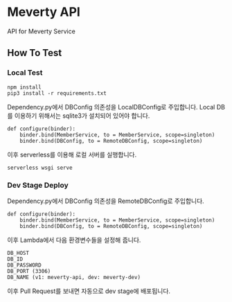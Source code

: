 # Meverty API

API for Meverty Service

## How To Test

### Local Test

```
npm install
pip3 install -r requirements.txt
```


Dependency.py에서 DBConfig 의존성을 LocalDBConfig로 주입합니다.
Local DB를 이용하기 위해서는 sqlite3가 설치되어 있어야 합니다.

```
def configure(binder):
    binder.bind(MemberService, to = MemberService, scope=singleton)
    binder.bind(DBConfig, to = RemoteDBConfig, scope=singleton)
```

이후 serverless를 이용해 로컬 서버를 실행합니다.
```
serverless wsgi serve
```

### Dev Stage Deploy
Dependency.py에서 DBConfig 의존성을 RemoteDBConfig로 주입합니다.
```
def configure(binder):
    binder.bind(MemberService, to = MemberService, scope=singleton)
    binder.bind(DBConfig, to = RemoteDBConfig, scope=singleton)
```

이후 Lambda에서 다음 환경변수들을 설정해 줍니다.
```
DB_HOST
DB_ID
DB_PASSWORD
DB_PORT (3306)
DB_NAME (v1: meverty-api, dev: meverty-dev)
```
이후 Pull Request를 보내면 자동으로 dev stage에 배포됩니다.